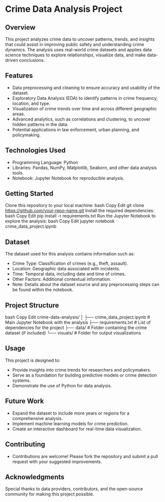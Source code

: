 # Crime Data Analysis Project

## Overview
This project analyzes crime data to uncover patterns, trends, and insights that could assist in improving public safety and understanding crime dynamics. The analysis uses real-world crime datasets and applies data science techniques to explore relationships, visualize data, and make data-driven conclusions.

## Features
- Data preprocessing and cleaning to ensure accuracy and usability of the dataset.
- Exploratory Data Analysis (EDA) to identify patterns in crime frequency, location, and type.
- Visualization of crime trends over time and across different geographic areas.
- Advanced analytics, such as correlations and clustering, to uncover hidden patterns in the data.
- Potential applications in law enforcement, urban planning, and policymaking.
  
## Technologies Used
- Programming Language: Python
- Libraries: Pandas, NumPy, Matplotlib, Seaborn, and other data analysis tools.
- Notebook: Jupyter Notebook for reproducible analysis.

## Getting Started
Clone this repository to your local machine:
bash
Copy
Edit
git clone https://github.com/your-repo-name.git
Install the required dependencies:
bash
Copy
Edit
pip install -r requirements.txt
Run the Jupyter Notebook to explore the analysis:
bash
Copy
Edit
jupyter notebook crime_data_project.ipynb

## Dataset
The dataset used for this analysis contains information such as:

- Crime Type: Classification of crimes (e.g., theft, assault).
- Location: Geographic data associated with incidents.
- Time: Temporal data, including date and time of crimes.
- Other Factors: Additional contextual information.
- Note: Details about the dataset source and any preprocessing steps can be found within the notebook.

## Project Structure
bash
Copy
Edit
crime-data-analysis/
│
├── crime_data_project.ipynb    # Main Jupyter Notebook with the analysis
├── requirements.txt            # List of dependencies for the project
├── data/                       # Folder containing the crime dataset (if included)
└── visuals/                    # Folder for output visualizations

## Usage
This project is designed to:

- Provide insights into crime trends for researchers and policymakers.
- Serve as a foundation for building predictive models or crime detection systems.
- Demonstrate the use of Python for data analysis.

## Future Work
- Expand the dataset to include more years or regions for a comprehensive analysis.
- Implement machine learning models for crime prediction.
- Create an interactive dashboard for real-time data visualization.

## Contributing
- Contributions are welcome! Please fork the repository and submit a pull request with your suggested improvements.


## Acknowledgments
Special thanks to data providers, contributors, and the open-source community for making this project possible.

